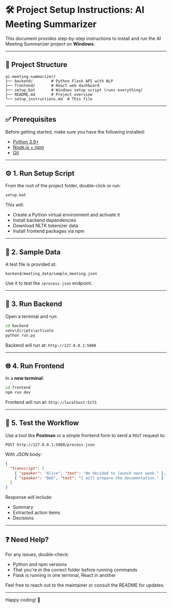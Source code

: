 # 🛠️ Project Setup Instructions: AI Meeting Summarizer

This document provides step-by-step instructions to install and run the AI Meeting Summarizer project on **Windows**.

---

## 📁 Project Structure

```
ai-meeting-summarizer/
├── backend/        # Python Flask API with NLP
├── frontend/       # React web dashboard
├── setup.bat       # Windows setup script (runs everything)
├── README.md       # Project overview
└── setup_instructions.md  # This file
```

---

## ✅ Prerequisites

Before getting started, make sure you have the following installed:

* [Python 3.9+](https://www.python.org/downloads/)
* [Node.js + npm](https://nodejs.org/)
* [Git](https://git-scm.com/download/win)

---

## ⚙️ 1. Run Setup Script

From the root of the project folder, double-click or run:

```bat
setup.bat
```

This will:

* Create a Python virtual environment and activate it
* Install backend dependencies
* Download NLTK tokenizer data
* Install frontend packages via npm

---

## 🧪 2. Sample Data

A test file is provided at:

```
backend/meeting_data/sample_meeting.json
```

Use it to test the `/process-json` endpoint.

---

## 🚀 3. Run Backend

Open a terminal and run:

```bash
cd backend
venv\Scripts\activate
python run.py
```

Backend will run at: `http://127.0.0.1:5000`

---

## 🌐 4. Run Frontend

In a **new terminal**:

```bash
cd frontend
npm run dev
```

Frontend will run at: `http://localhost:5173`

---

## 🔁 5. Test the Workflow

Use a tool like **Postman** or a simple frontend form to send a `POST` request to:

```
POST http://127.0.0.1:5000/process-json
```

With JSON body:

```json
{
  "transcript": [
    { "speaker": "Alice", "text": "We decided to launch next week." },
    { "speaker": "Bob", "text": "I will prepare the documentation." }
  ]
}
```

Response will include:

* Summary
* Extracted action items
* Decisions

---

## ❓ Need Help?

For any issues, double-check:

* Python and npm versions
* That you're in the correct folder before running commands
* Flask is running in one terminal, React in another

Feel free to reach out to the maintainer or consult the README for updates.

---

Happy coding! 🎉

